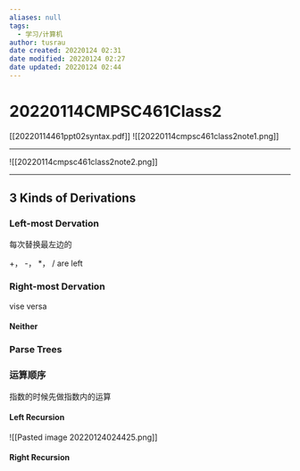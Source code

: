 ```yaml
---
aliases: null
tags:
  - 学习/计算机
author: tusrau
date created: 20220124 02:31
date modified: 20220124 02:27
date updated: 20220124 02:44
---
```


# 20220114CMPSC461Class2

[[20220114461ppt02syntax.pdf]]
![[20220114cmpsc461class2note1.png]]

---

![[20220114cmpsc461class2note2.png]]

---

## 3 Kinds of Derivations

### Left-most Dervation

每次替换最左边的

+， -， *， / are left

### Right-most Dervation

vise versa

#### Neither

### Parse Trees

### 运算顺序

指数的时候先做指数内的运算

#### Left Recursion
![[Pasted image 20220124024425.png]]
#### Right Recursion
